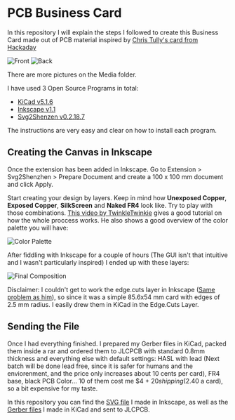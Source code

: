 # PCB Business Card

In this repository I will explain the steps I followed to create this Business Card made out of PCB material inspired by [Chris Tully's card from Hackaday](https://hackaday.io/cast4)

![Front](https://github.com/Hanqaqa/PCB_Business_Card/blob/master/Media/Front.jpg)
![Back](https://github.com/Hanqaqa/PCB_Business_Card/blob/master/Media/Back.jpg)

There are more pictures on the Media folder.

I have used 3 Open Source Programs in total:

* [KiCad v5.1.6](https://www.kicad.org/)
* [Inkscape v1.1](https://inkscape.org/)
* [Svg2Shenzen v0.2.18.7](https://github.com/badgeek/svg2shenzhen)

The instructions are very easy and clear on how to install each program.

## Creating the Canvas in Inkscape

Once the extension has been added in Inkscape. Go to Extension > Svg2Shenzhen > Prepare Document and create a 100 x 100 mm document and click Apply.

Start creating your design by layers. Keep in mind how **Unexposed Copper**, **Exposed Copper**, **SilkScreen** and **Naked FR4** look like. Try to play with those combinations. [This video by TwinkleTwinkie](https://www.youtube.com/watch?v=Sbkvza8cKQE) gives a good tutorial on how the whole proccess works. He also shows a good overview of the color palette you will have:

![Color Palette](https://github.com/Hanqaqa/PCB_Business_Card/blob/master/Media/ColorPalette.PNG)

After fiddling with Inkscape for a couple of hours (The GUI isn't that intuitive and I wasn't particularly inspired) I ended up with these layers:

![Final Composition](https://github.com/Hanqaqa/PCB_Business_Card/blob/master/Media/PCBLayers.png)

Disclaimer: I couldn't get to work the edge.cuts layer in Inkscape ([Same problem as him](https://github.com/badgeek/svg2shenzhen/issues/119)), so since it was a simple 85.6x54 mm card with edges of 2.5 mm radius. I easily drew them in KiCad in the Edge.Cuts Layer.

## Sending the File

Once I had everything finished. I prepared my Gerber files in KiCad, packed them inside a rar and ordered them to JLCPCB with standard 0.8mm thickness and everything else with default settings: HASL with lead (Next batch will be done lead free, since it is safer for humans and the enviorenment, and the price only increases about 10 cents per card), FR4 base, black PCB Color... 10 of them cost me $4 + $20 shipping ($2.40 a card), so a bit expensive for my taste. 

In this repository you can find the [SVG file](https://github.com/Hanqaqa/PCB_Business_Card/blob/master/drawing.svg) I made in Inkscape, as well as the [Gerber files](https://github.com/Hanqaqa/PCB_Business_Card/blob/master/Gerbers/Gerbers.rar) I made in KiCad and sent to JLCPCB. 
